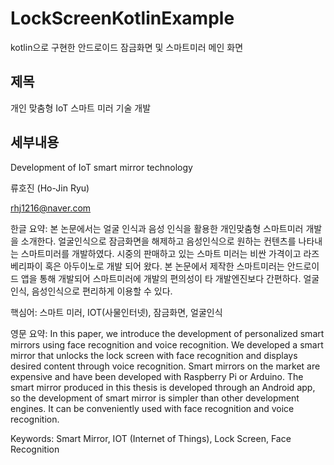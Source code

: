 # LockScreenKotlinExample
kotlin으로 구현한 안드로이드 잠금화면 및 스마트미러 메인 화면


<p />
  
## 제목
개인 맞춤형 IoT 스마트 미러 기술 개발<p />

## 세부내용
Development of IoT smart mirror technology<p />
류호진 (Ho-Jin Ryu) <p />
rhj1216@naver.com <p />

한글 요약: 본 논문에서는 얼굴 인식과 음성 인식을 활용한 개인맞춤형 스마트미러 개발을 소개한다. 얼굴인식으로 잠금화면을 해제하고 음성인식으로 원하는 컨텐츠를 나타내는 스마트미러를 개발하였다. 시중의 판매하고 있는 스마트 미러는 비싼 가격이고 라즈베리파이 혹은 아두이노로 개발 되어 왔다. 본 논문에서 제작한 스마트미러는 안드로이드 앱을 통해 개발되어 스마트미러에 개발의 편의성이 타 개발엔진보다 간편하다. 얼굴인식, 음성인식으로 편리하게 이용할 수 있다.
<p />
핵심어: 스마트 미러, IOT(사물인터넷), 잠금화면, 얼굴인식 
<p />
영문 요약: In this paper, we introduce the development of personalized smart mirrors using face recognition and voice recognition. We developed a smart mirror that unlocks the lock screen with face recognition and displays desired content through voice recognition. Smart mirrors on the market are expensive and have been developed with Raspberry Pi or Arduino. The smart mirror produced in this thesis is developed through an Android app, so the development of smart mirror is simpler than other development engines. It can be conveniently used with face recognition and voice recognition.
<p />
Keywords:  Smart Mirror, IOT (Internet of Things), Lock Screen, Face Recognition








